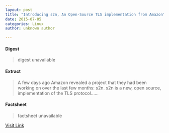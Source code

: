 ```yaml
---
layout: post
title: "Introducing s2n, An Open-Source TLS implementation from Amazon"
date: 2015-07-05
categories: Linux
author: unknown author

---
```



#### Digest
>digest unavailable

#### Extract
>A few days ago Amazon revealed a project that they had been working on over the last few months: s2n. s2n is a new, open source, implementation of the TLS protocol......

#### Factsheet
>factsheet unavailable

[Visit Link](http://www.phoronix.com/scan.php?page=news_item&px=Amazon-Launches-s2n)



